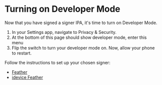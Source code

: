 # Turning on Developer Mode
Now that you have signed a signer IPA, it's time to turn on Developer Mode.
1. In your Settings app, navigate to Privacy & Security.
2. At the bottom of this page should show developer mode, enter this menu
3. Flip the switch to turn your developer mode on. Now, allow your phone to restart.

Follow the instructions to set up your chosen signer:
- [Feather](/guide/apps/Feather) 
- [idevice Feather](/guide/apps/idevice-feather)
